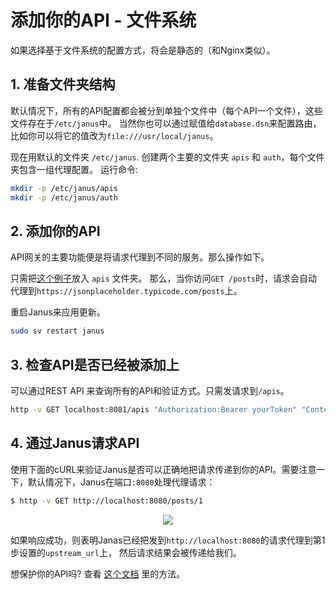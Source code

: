 # 添加你的API - 文件系统
如果选择基于文件系统的配置方式，将会是静态的（和Nginx类似）。

## 1. 准备文件夹结构
默认情况下，所有的API配置都会被分到单独个文件中（每个API一个文件），这些文件存在于`/etc/janus`中。
当然你也可以通过赋值给`database.dsn`来配置路由，比如你可以将它的值改为`file:///usr/local/janus`。

现在用默认的文件夹 `/etc/janus`. 创建两个主要的文件夹 `apis` 和 `auth`，每个文件夹包含一组代理配置。
运行命令:

```bash
mkdir -p /etc/janus/apis
mkdir -p /etc/janus/auth
```

## 2. 添加你的API

API网关的主要功能便是将请求代理到不同的服务。那么操作如下。

只需把[这个例子](../../../examples/apis/posts.json)放入 `apis` 文件夹。
那么，当你访问`GET /posts`时，请求会自动代理到`https://jsonplaceholder.typicode.com/posts`上。

重启Janus来应用更新。

```bash
sudo sv restart janus
```

## 3. 检查API是否已经被添加上

可以通过REST API 来查询所有的API和验证方式。只需发请求到`/apis`。

```bash
http -v GET localhost:8081/apis "Authorization:Bearer yourToken" "Content-Type: application/json"
```

## 4. 通过Janus请求API

使用下面的cURL来验证Janus是否可以正确地把请求传递到你的API。需要注意一下，默认情况下，Janus在端口`:8080`处理代理请求：

```bash
$ http -v GET http://localhost:8080/posts/1
```

<p align="center">
  <a href="http://g.recordit.co/vufeMjwEfg.gif">
    <img src="http://g.recordit.co/vufeMjwEfg.gif">
  </a>
</p>


如果响应成功，则表明Janas已经把发到`http://localhost:8080`的请求代理到第1步设置的`upstream_url`上，
然后请求结果会被传递给我们。

想保护你的API吗?  查看 [这个文档](proxy_auth_methods.md) 里的方法。
